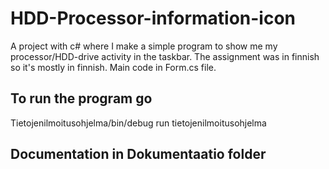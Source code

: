# HDD-Processor-information-icon
A project with c# where I make a simple program to show me my processor/HDD-drive activity in the taskbar.
The assignment was in finnish so it's mostly in finnish.
Main code in Form.cs file.

## To run the program go 
Tietojenilmoitusohjelma/bin/debug run tietojenilmoitusohjelma

## Documentation in Dokumentaatio folder
